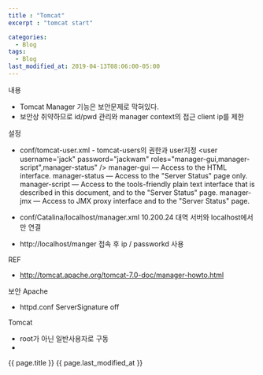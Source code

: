 ```yaml
---
title : "Tomcat"
excerpt : "tomcat start"

categories:
  - Blog
tags:
  - Blog
last_modified_at: 2019-04-13T08:06:00-05:00
---
```


내용
- Tomcat Manager 기능은 보안문제로 막혀있다. 
- 보안상 취약하므로 id/pwd 관리와 manager context의 접근 client ip를 제한


설정
- conf/tomcat-user.xml - tomcat-users의 권한과 user지정
  <tomcat-users>
    <role rolename="manager-gui" />
    <role rolename="manager-script" />
    <role rolename="manager-status" />
    <user username='jack" password="jackwam" roles="manager-gui,manager-script",manager-status" />
  </tomcat-users>
 manager-gui — Access to the HTML interface.
 manager-status — Access to the "Server Status" page only.
 manager-script — Access to the tools-friendly plain text interface that is described in this document, and to the "Server Status" page.
 manager-jmx — Access to JMX proxy interface and to the "Server Status" page.

- conf/Catalina/localhost/manager.xml
  <Context antiResourceLocking="false" privileged="true">
    <value className="org.apache.catalina.values.RemoteAddrValue" allow="10\.200\.24\.\d+|127\.0\.0\.1"/>
  </Context>
  10.200.24 대역 서버와 localhost에서만 연결
  
- http://localhost/manger 접속 후 ip / passworkd 사용

REF
- http://tomcat.apache.org/tomcat-7.0-doc/manager-howto.html


보안
Apache 
- httpd.conf
  ServerSignature off

Tomcat
- root가 아닌 일반사용자로 구동
- <Server port="8005" shutdown="goingdown">
{{ page.title }}
{{ page.last_modified_at }}
